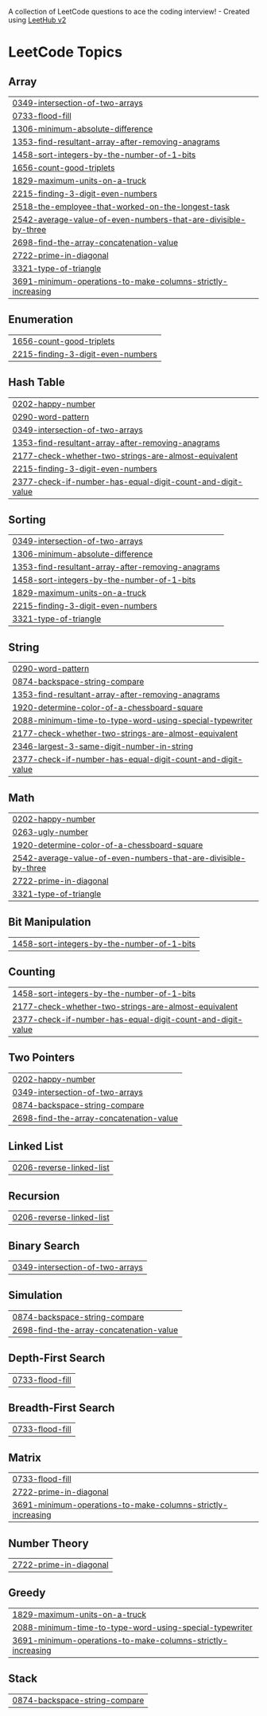 A collection of LeetCode questions to ace the coding interview! - Created using [LeetHub v2](https://github.com/arunbhardwaj/LeetHub-2.0)
<!---LeetCode Topics Start-->
# LeetCode Topics
## Array
|  |
| ------- |
| [0349-intersection-of-two-arrays](https://github.com/sivaShilpa/leetcode/tree/master/0349-intersection-of-two-arrays) |
| [0733-flood-fill](https://github.com/sivaShilpa/leetcode/tree/master/0733-flood-fill) |
| [1306-minimum-absolute-difference](https://github.com/sivaShilpa/leetcode/tree/master/1306-minimum-absolute-difference) |
| [1353-find-resultant-array-after-removing-anagrams](https://github.com/sivaShilpa/leetcode/tree/master/1353-find-resultant-array-after-removing-anagrams) |
| [1458-sort-integers-by-the-number-of-1-bits](https://github.com/sivaShilpa/leetcode/tree/master/1458-sort-integers-by-the-number-of-1-bits) |
| [1656-count-good-triplets](https://github.com/sivaShilpa/leetcode/tree/master/1656-count-good-triplets) |
| [1829-maximum-units-on-a-truck](https://github.com/sivaShilpa/leetcode/tree/master/1829-maximum-units-on-a-truck) |
| [2215-finding-3-digit-even-numbers](https://github.com/sivaShilpa/leetcode/tree/master/2215-finding-3-digit-even-numbers) |
| [2518-the-employee-that-worked-on-the-longest-task](https://github.com/sivaShilpa/leetcode/tree/master/2518-the-employee-that-worked-on-the-longest-task) |
| [2542-average-value-of-even-numbers-that-are-divisible-by-three](https://github.com/sivaShilpa/leetcode/tree/master/2542-average-value-of-even-numbers-that-are-divisible-by-three) |
| [2698-find-the-array-concatenation-value](https://github.com/sivaShilpa/leetcode/tree/master/2698-find-the-array-concatenation-value) |
| [2722-prime-in-diagonal](https://github.com/sivaShilpa/leetcode/tree/master/2722-prime-in-diagonal) |
| [3321-type-of-triangle](https://github.com/sivaShilpa/leetcode/tree/master/3321-type-of-triangle) |
| [3691-minimum-operations-to-make-columns-strictly-increasing](https://github.com/sivaShilpa/leetcode/tree/master/3691-minimum-operations-to-make-columns-strictly-increasing) |
## Enumeration
|  |
| ------- |
| [1656-count-good-triplets](https://github.com/sivaShilpa/leetcode/tree/master/1656-count-good-triplets) |
| [2215-finding-3-digit-even-numbers](https://github.com/sivaShilpa/leetcode/tree/master/2215-finding-3-digit-even-numbers) |
## Hash Table
|  |
| ------- |
| [0202-happy-number](https://github.com/sivaShilpa/leetcode/tree/master/0202-happy-number) |
| [0290-word-pattern](https://github.com/sivaShilpa/leetcode/tree/master/0290-word-pattern) |
| [0349-intersection-of-two-arrays](https://github.com/sivaShilpa/leetcode/tree/master/0349-intersection-of-two-arrays) |
| [1353-find-resultant-array-after-removing-anagrams](https://github.com/sivaShilpa/leetcode/tree/master/1353-find-resultant-array-after-removing-anagrams) |
| [2177-check-whether-two-strings-are-almost-equivalent](https://github.com/sivaShilpa/leetcode/tree/master/2177-check-whether-two-strings-are-almost-equivalent) |
| [2215-finding-3-digit-even-numbers](https://github.com/sivaShilpa/leetcode/tree/master/2215-finding-3-digit-even-numbers) |
| [2377-check-if-number-has-equal-digit-count-and-digit-value](https://github.com/sivaShilpa/leetcode/tree/master/2377-check-if-number-has-equal-digit-count-and-digit-value) |
## Sorting
|  |
| ------- |
| [0349-intersection-of-two-arrays](https://github.com/sivaShilpa/leetcode/tree/master/0349-intersection-of-two-arrays) |
| [1306-minimum-absolute-difference](https://github.com/sivaShilpa/leetcode/tree/master/1306-minimum-absolute-difference) |
| [1353-find-resultant-array-after-removing-anagrams](https://github.com/sivaShilpa/leetcode/tree/master/1353-find-resultant-array-after-removing-anagrams) |
| [1458-sort-integers-by-the-number-of-1-bits](https://github.com/sivaShilpa/leetcode/tree/master/1458-sort-integers-by-the-number-of-1-bits) |
| [1829-maximum-units-on-a-truck](https://github.com/sivaShilpa/leetcode/tree/master/1829-maximum-units-on-a-truck) |
| [2215-finding-3-digit-even-numbers](https://github.com/sivaShilpa/leetcode/tree/master/2215-finding-3-digit-even-numbers) |
| [3321-type-of-triangle](https://github.com/sivaShilpa/leetcode/tree/master/3321-type-of-triangle) |
## String
|  |
| ------- |
| [0290-word-pattern](https://github.com/sivaShilpa/leetcode/tree/master/0290-word-pattern) |
| [0874-backspace-string-compare](https://github.com/sivaShilpa/leetcode/tree/master/0874-backspace-string-compare) |
| [1353-find-resultant-array-after-removing-anagrams](https://github.com/sivaShilpa/leetcode/tree/master/1353-find-resultant-array-after-removing-anagrams) |
| [1920-determine-color-of-a-chessboard-square](https://github.com/sivaShilpa/leetcode/tree/master/1920-determine-color-of-a-chessboard-square) |
| [2088-minimum-time-to-type-word-using-special-typewriter](https://github.com/sivaShilpa/leetcode/tree/master/2088-minimum-time-to-type-word-using-special-typewriter) |
| [2177-check-whether-two-strings-are-almost-equivalent](https://github.com/sivaShilpa/leetcode/tree/master/2177-check-whether-two-strings-are-almost-equivalent) |
| [2346-largest-3-same-digit-number-in-string](https://github.com/sivaShilpa/leetcode/tree/master/2346-largest-3-same-digit-number-in-string) |
| [2377-check-if-number-has-equal-digit-count-and-digit-value](https://github.com/sivaShilpa/leetcode/tree/master/2377-check-if-number-has-equal-digit-count-and-digit-value) |
## Math
|  |
| ------- |
| [0202-happy-number](https://github.com/sivaShilpa/leetcode/tree/master/0202-happy-number) |
| [0263-ugly-number](https://github.com/sivaShilpa/leetcode/tree/master/0263-ugly-number) |
| [1920-determine-color-of-a-chessboard-square](https://github.com/sivaShilpa/leetcode/tree/master/1920-determine-color-of-a-chessboard-square) |
| [2542-average-value-of-even-numbers-that-are-divisible-by-three](https://github.com/sivaShilpa/leetcode/tree/master/2542-average-value-of-even-numbers-that-are-divisible-by-three) |
| [2722-prime-in-diagonal](https://github.com/sivaShilpa/leetcode/tree/master/2722-prime-in-diagonal) |
| [3321-type-of-triangle](https://github.com/sivaShilpa/leetcode/tree/master/3321-type-of-triangle) |
## Bit Manipulation
|  |
| ------- |
| [1458-sort-integers-by-the-number-of-1-bits](https://github.com/sivaShilpa/leetcode/tree/master/1458-sort-integers-by-the-number-of-1-bits) |
## Counting
|  |
| ------- |
| [1458-sort-integers-by-the-number-of-1-bits](https://github.com/sivaShilpa/leetcode/tree/master/1458-sort-integers-by-the-number-of-1-bits) |
| [2177-check-whether-two-strings-are-almost-equivalent](https://github.com/sivaShilpa/leetcode/tree/master/2177-check-whether-two-strings-are-almost-equivalent) |
| [2377-check-if-number-has-equal-digit-count-and-digit-value](https://github.com/sivaShilpa/leetcode/tree/master/2377-check-if-number-has-equal-digit-count-and-digit-value) |
## Two Pointers
|  |
| ------- |
| [0202-happy-number](https://github.com/sivaShilpa/leetcode/tree/master/0202-happy-number) |
| [0349-intersection-of-two-arrays](https://github.com/sivaShilpa/leetcode/tree/master/0349-intersection-of-two-arrays) |
| [0874-backspace-string-compare](https://github.com/sivaShilpa/leetcode/tree/master/0874-backspace-string-compare) |
| [2698-find-the-array-concatenation-value](https://github.com/sivaShilpa/leetcode/tree/master/2698-find-the-array-concatenation-value) |
## Linked List
|  |
| ------- |
| [0206-reverse-linked-list](https://github.com/sivaShilpa/leetcode/tree/master/0206-reverse-linked-list) |
## Recursion
|  |
| ------- |
| [0206-reverse-linked-list](https://github.com/sivaShilpa/leetcode/tree/master/0206-reverse-linked-list) |
## Binary Search
|  |
| ------- |
| [0349-intersection-of-two-arrays](https://github.com/sivaShilpa/leetcode/tree/master/0349-intersection-of-two-arrays) |
## Simulation
|  |
| ------- |
| [0874-backspace-string-compare](https://github.com/sivaShilpa/leetcode/tree/master/0874-backspace-string-compare) |
| [2698-find-the-array-concatenation-value](https://github.com/sivaShilpa/leetcode/tree/master/2698-find-the-array-concatenation-value) |
## Depth-First Search
|  |
| ------- |
| [0733-flood-fill](https://github.com/sivaShilpa/leetcode/tree/master/0733-flood-fill) |
## Breadth-First Search
|  |
| ------- |
| [0733-flood-fill](https://github.com/sivaShilpa/leetcode/tree/master/0733-flood-fill) |
## Matrix
|  |
| ------- |
| [0733-flood-fill](https://github.com/sivaShilpa/leetcode/tree/master/0733-flood-fill) |
| [2722-prime-in-diagonal](https://github.com/sivaShilpa/leetcode/tree/master/2722-prime-in-diagonal) |
| [3691-minimum-operations-to-make-columns-strictly-increasing](https://github.com/sivaShilpa/leetcode/tree/master/3691-minimum-operations-to-make-columns-strictly-increasing) |
## Number Theory
|  |
| ------- |
| [2722-prime-in-diagonal](https://github.com/sivaShilpa/leetcode/tree/master/2722-prime-in-diagonal) |
## Greedy
|  |
| ------- |
| [1829-maximum-units-on-a-truck](https://github.com/sivaShilpa/leetcode/tree/master/1829-maximum-units-on-a-truck) |
| [2088-minimum-time-to-type-word-using-special-typewriter](https://github.com/sivaShilpa/leetcode/tree/master/2088-minimum-time-to-type-word-using-special-typewriter) |
| [3691-minimum-operations-to-make-columns-strictly-increasing](https://github.com/sivaShilpa/leetcode/tree/master/3691-minimum-operations-to-make-columns-strictly-increasing) |
## Stack
|  |
| ------- |
| [0874-backspace-string-compare](https://github.com/sivaShilpa/leetcode/tree/master/0874-backspace-string-compare) |
<!---LeetCode Topics End-->
